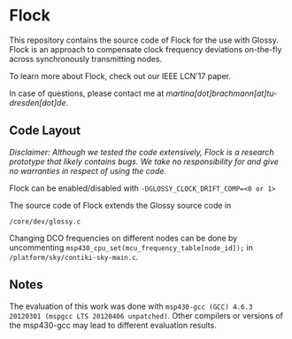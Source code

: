 # Flock

This repository contains the source code of Flock for the use with Glossy.
Flock is an approach to compensate clock frequency deviations on-the-fly across synchronously transmitting nodes. 

To learn more about Flock, check out our IEEE LCN'17 paper.

In case of questions, please contact me at *martina[dot]brachmann[at]tu-dresden[dot]de*.

## Code Layout

*Disclaimer: Although we tested the code extensively, Flock is a research prototype that likely contains bugs. We take no responsibility for and give no warranties in respect of using the code.*

Flock can be enabled/disabled with  `-DGLOSSY_CLOCK_DRIFT_COMP=<0 or 1>`

The source code of Flock extends the Glossy source code in

    /core/dev/glossy.c

Changing DCO frequencies on different nodes can be done by uncommenting `msp430_cpu_set(mcu_frequency_table[node_id]);` in `/platform/sky/contiki-sky-main.c`.

## Notes

The evaluation of this work was done with `msp430-gcc (GCC) 4.6.3 20120301 (mspgcc LTS 20120406 unpatched)`. Other compilers or versions of the msp430-gcc may lead to different evaluation results.


